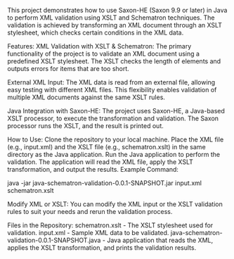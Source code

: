 This project demonstrates how to use Saxon-HE (Saxon 9.9 or later) in Java to perform XML validation using XSLT and Schematron techniques. The validation is achieved by transforming an XML document through an XSLT stylesheet, which checks certain conditions in the XML data.

Features:
XML Validation with XSLT & Schematron:
The primary functionality of the project is to validate an XML document using a predefined XSLT stylesheet. The XSLT checks the length of elements and outputs errors for items that are too short.

External XML Input:
The XML data is read from an external file, allowing easy testing with different XML files. This flexibility enables validation of multiple XML documents against the same XSLT rules.

Java Integration with Saxon-HE:
The project uses Saxon-HE, a Java-based XSLT processor, to execute the transformation and validation. The Saxon processor runs the XSLT, and the result is printed out.

How to Use:
Clone the repository to your local machine.
Place the XML file (e.g., input.xml) and the XSLT file (e.g., schematron.xslt) in the same directory as the Java application.
Run the Java application to perform the validation. The application will read the XML file, apply the XSLT transformation, and output the results.
Example Command:

java -jar java-schematron-validation-0.0.1-SNAPSHOT.jar input.xml schematron.xslt

Modify XML or XSLT:
You can modify the XML input or the XSLT validation rules to suit your needs and rerun the validation process.

Files in the Repository:
schematron.xslt - The XSLT stylesheet used for validation.
input.xml - Sample XML data to be validated.
java-schematron-validation-0.0.1-SNAPSHOT.java - Java application that reads the XML, applies the XSLT transformation, and prints the validation results.

